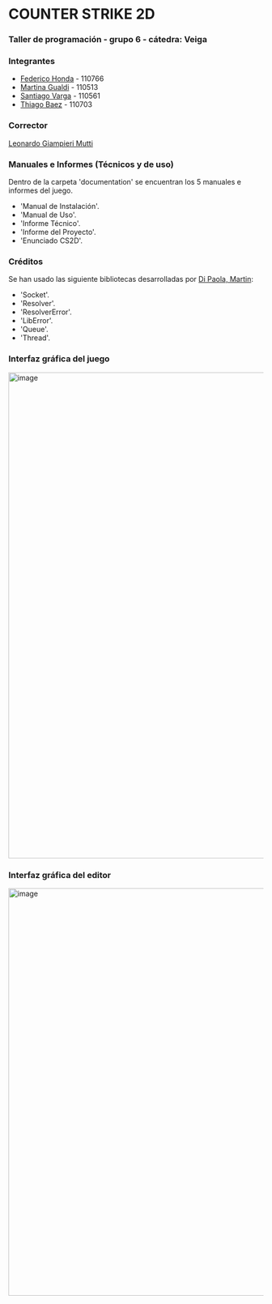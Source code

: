 # COUNTER STRIKE 2D 

### Taller de programación - grupo 6 - cátedra: Veiga

### Integrantes

- [Federico Honda](https://github.com/federicohonda) - 110766
- [Martina Gualdi](https://github.com/martinagualdi) - 110513
- [Santiago Varga](https://github.com/SantiagoVarga) - 110561
- [Thiago Baez](https://github.com/thiagobaez) - 110703

### Corrector
[Leonardo Giampieri Mutti](https://github.com/leogm99)

### Manuales e Informes (Técnicos y de uso)
Dentro de la carpeta 'documentation' se encuentran los 5 manuales e informes del juego.

- 'Manual de Instalación'.
- 'Manual de Uso'.
- 'Informe Técnico'.
- 'Informe del Proyecto'.
- 'Enunciado CS2D'.

### Créditos
Se han usado las siguiente bibliotecas desarrolladas por [Di Paola, Martin](https://www.github.com/eldipa):

- 'Socket'.
- 'Resolver'.
- 'ResolverError'.
- 'LibError'.
- 'Queue'.
- 'Thread'.

### Interfaz gráfica del juego
<img width="960" alt="image" src="https://github.com/user-attachments/assets/21c8d0fa-85dc-4929-9945-fd419d719437" />

### Interfaz gráfica del editor
<img width="805" alt="image" src="https://github.com/user-attachments/assets/42b44441-c74b-422f-902b-939c010424fa" />

